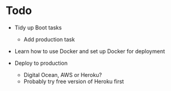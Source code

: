 # Todo
- Tidy up Boot tasks
    - Add production task

- Learn how to use Docker and set up Docker for deployment

- Deploy to production
    - Digital Ocean, AWS or Heroku?
    - Probably try free version of Heroku first

